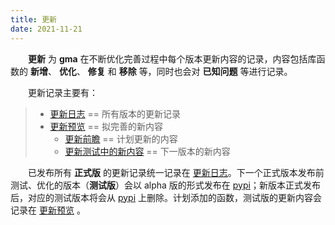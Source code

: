 ```yaml
---
title: 更新
date: 2021-11-21
---
```


**&emsp;&emsp;更新** 为 **gma** 在不断优化完善过程中每个版本更新内容的记录，内容包括库函数的 
<font color="#616AE5"><i class="fas fa-award"></i></font> **新增**、
<font color="#3CB371"><i class="fab fa-superpowers"></i></font> **优化**、
<font color="#FFA500"><i class="fas fa-tools"></i></font> **修复** 和 
<i class="far fa-trash-alt"></i> **移除** 等，同时也会对 
<font color="#FF4500"><i class="fas fa-exclamation-circle"></i></font> **已知问题** 等进行记录。

&emsp;&emsp;更新记录主要有：

> + [更新日志](/Update/Update.html) == 所有版本的更新记录
> + [更新预览](/Update/Plan.html) == 拟完善的新内容
>	* [更新前瞻](/Update/Plan.html#更新前瞻) == 计划更新的内容
>	* [更新测试中的新内容](/Update/Plan.html#更新测试中的新内容) == 下一版本的新内容

&emsp;&emsp;已发布所有 **正式版** 的更新记录统一记录在 [更新日志](/Update/Update.html)。下一个正式版本发布前测试、优化的版本（**测试版**）会以 alpha 版的形式发布在 [pypi](https://pypi.org/project/gma/)；新版本正式发布后，对应的测试版本将会从 [pypi](https://pypi.org/project/gma/) 上删除。计划添加的函数，测试版的更新内容会记录在 [更新预览](/Update/Plan.html) 。
